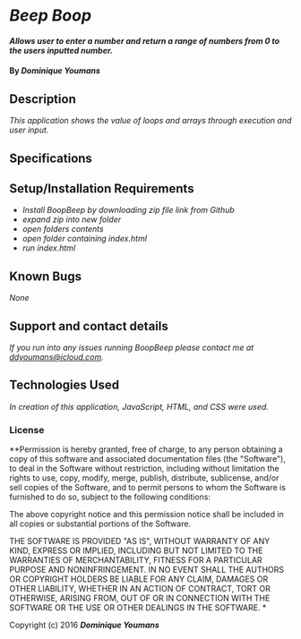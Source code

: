 # _Beep Boop_

#### _Allows user to enter a number and return a range of numbers from 0 to the users inputted number._

#### By _**Dominique Youmans**_

## Description

_This application shows the value of loops and arrays through execution and user input._

## Specifications




## Setup/Installation Requirements

* _Install BoopBeep by downloading zip file link from Github_
* _expand zip into new folder_
* _open folders contents_
* _open folder containing index.html_
* _run index.html_


## Known Bugs

_None_

## Support and contact details

_If you run into any issues running BoopBeep please contact me at ddyoumans@icloud.com._

## Technologies Used

_In creation of this application, JavaScript, HTML, and CSS were used._

### License

**Permission is hereby granted, free of charge, to any person obtaining a copy of this software and associated documentation files (the "Software"), to deal in the Software without restriction, including without limitation the rights to use, copy, modify, merge, publish, distribute, sublicense, and/or sell copies of the Software, and to permit persons to whom the Software is furnished to do so, subject to the following conditions:

The above copyright notice and this permission notice shall be included in all copies or substantial portions of the Software.

THE SOFTWARE IS PROVIDED "AS IS", WITHOUT WARRANTY OF ANY KIND, EXPRESS OR IMPLIED, INCLUDING BUT NOT LIMITED TO THE WARRANTIES OF MERCHANTABILITY, FITNESS FOR A PARTICULAR PURPOSE AND NONINFRINGEMENT. IN NO EVENT SHALL THE AUTHORS OR COPYRIGHT HOLDERS BE LIABLE FOR ANY CLAIM, DAMAGES OR OTHER LIABILITY, WHETHER IN AN ACTION OF CONTRACT, TORT OR OTHERWISE, ARISING FROM, OUT OF OR IN CONNECTION WITH THE SOFTWARE OR THE USE OR OTHER DEALINGS IN THE SOFTWARE. *

Copyright (c) 2016 **_Dominique Youmans_**
